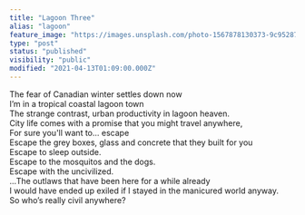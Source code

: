 ```yaml
---
title: "Lagoon Three"
alias: "lagoon"
feature_image: "https://images.unsplash.com/photo-1567878130373-9c952877ed1d?crop=entropy&cs=tinysrgb&fit=max&fm=jpg&ixid=MnwxMTc3M3wwfDF8c2VhcmNofDE5fHxTdGFycyUyMGZpcmV8ZW58MHx8fHwxNjE3NjcwMzA5&ixlib=rb-1.2.1&q=80&w=2000"
type: "post"
status: "published"
visibility: "public"
modified: "2021-04-13T01:09:00.000Z"
---
```


<p>The fear of Canadian winter settles down now<br>I’m in a tropical coastal lagoon town<br>The strange contrast, urban productivity in lagoon heaven.<br>City life comes with a promise that you might travel anywhere,<br>For sure you'll want to... escape<br>Escape the grey boxes, glass and concrete that they built for you<br>Escape to sleep outside.<br>Escape to the mosquitos and the dogs.<br>Escape with the uncivilized.<br>...The outlaws that have been here for a while already<br>I would have ended up exiled if I stayed in the manicured world anyway.<br>So who’s really civil anywhere?</p>

